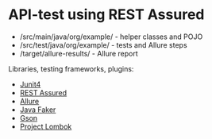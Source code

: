 # API-test using REST Assured 
* /src/main/java/org/example/ - helper classes and POJO
* /src/test/java/org/example/ - tests and Allure steps
* /target/allure-results/ - Allure report

Libraries, testing frameworks, plugins:
* [Junit4](https://github.com/junit-team/junit4)
* [REST Assured](https://github.com/rest-assured/rest-assured)
* [Allure](https://github.com/allure-framework)
* [Java Faker](https://github.com/DiUS/java-faker)
* [Gson](https://github.com/google/gson)
* [Project Lombok](https://github.com/projectlombok/lombok)
